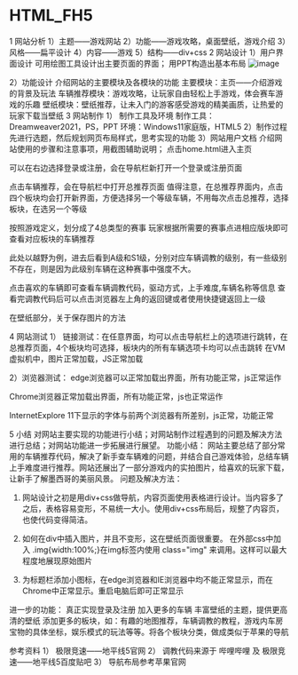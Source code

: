 # HTML_FH5
1 网站分析
1）主题——游戏网站
2）功能——游戏攻略，桌面壁纸，游戏介绍
3）风格——扁平设计
4）内容——游戏
5）结构——div+css
2 网站设计
1）用户界面设计
可用绘图工具设计出主要页面的界面；
用PPT构造出基本布局
 ![image](https://github.com/JoyfulLL/HTML_FH5/assets/49276046/70a3a4ff-7d1f-486e-81c7-a0e446ef2d02)

 

2）功能设计
介绍网站的主要模块及各模块的功能
主要模块：主页——介绍游戏的背景及玩法
车辆推荐模块：游戏攻略，让玩家自由轻松上手游戏，体会赛车游戏的乐趣
壁纸模块：壁纸推荐，让未入门的游客感受游戏的精美画质，让热爱的玩家下载当壁纸
3 网站制作
1）	制作工具及环境
制作工具：Dreamweaver2021，PS，PPT
环境：Windows11家庭版，HTML5
2）制作过程
先进行选题，然后规划网页布局样式，思考实现的功能
3）网站用户文档
介绍网站使用的步骤和注意事项，用截图辅助说明；
点击home.html进入主页
 
可以在右边选择登录或注册，会在导航栏新打开一个登录或注册页面
 
 








点击车辆推荐，会在导航栏中打开总推荐页面
值得注意，在总推荐界面内，点击四个板块均会打开新界面，方便选择另一个等级车辆，不用每次点击总推荐，选择板块，在选另一个等级
 
按照游戏定义，划分成了4总类型的赛事
玩家根据所需要的赛事点进相应版块即可查看对应板块的车辆推荐
 
此处以越野为例，进去后看到A级和S1级，分别对应车辆调教的级别，有一些级别不存在，则是因为此级别车辆在这种赛事中强度不大。
 


点击喜欢的车辆即可查看车辆调教代码，驱动方式，上手难度,车辆名称等信息 
查看完调教代码后可以点击浏览器左上角的返回键或者使用快捷键返回上一级
 
在壁纸部分，关于保存图片的方法
 
4 网站测试
1）	链接测试：在任意界面，均可以点击导航栏上的选项进行跳转，在总推荐页面，4个板块均可选择，板块内的所有车辆选项卡均可以点击跳转
在VM虚拟机中，图片正常加载，JS正常加载
 
2）浏览器测试：
edge浏览器可以正常加载出界面，所有功能正常，js正常运作 
 
Chrome浏览器正常加载出界面，所有功能正常，js也正常运作
 
InternetExplore 11下显示的字体与前两个浏览器有所差别，js正常，功能正常
 
 
5 小结
对网站主要实现的功能进行小结；对网站制作过程遇到的问题及解决方法进行总结；对网站功能进一步拓展进行展望。
功能小结：
网站主要总结了部分常用的车辆推荐代码，解决了新手查车辆难的问题，并结合自己游戏体验，总结车辆上手难度进行推荐。网站还展出了一部分游戏内的实拍图片，给喜欢的玩家下载，让新手了解墨西哥的美丽风景。
问题及解决方法：
1.	网站设计之初是用div+css做导航，内容页面使用表格进行设计。当内容多了之后，表格容易变形，不易统一大小。使用div+css布局后，规整了内容页，也使代码变得简洁。
2.	如何在div中插入图片，并且不变形，这在壁纸页面很重要。
在外部css中加入 .img{width:100%;}在img标签内使用  class="img" 来调用。这样可以最大程度地展现原始图片
 
 
3.	为标题栏添加小图标，在edge浏览器和IE浏览器中均不能正常显示，而在 Chrome中正常显示。重启电脑后即可正常显示  


进一步的功能：
	真正实现登录及注册
加入更多的车辆
丰富壁纸的主题，提供更高清的壁纸
添加更多的板块，如：有趣的地图推荐，车辆调教的教程，游戏内车房宝物的具体坐标，娱乐模式的玩法等等。将各个板块分类，做成类似于苹果的导航
 
参考资料
1）	极限竞速——地平线5官网
2）	调教代码来源于 哔哩哔哩 及 极限竞速——地平线5百度贴吧
3）	导航布局参考苹果官网
